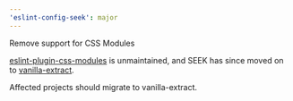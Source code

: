 ```yaml
---
'eslint-config-seek': major
---
```


Remove support for CSS Modules

[eslint-plugin-css-modules](https://github.com/atfzl/eslint-plugin-css-modules) is unmaintained, and SEEK has since moved on to [vanilla-extract](https://vanilla-extract.style/).

Affected projects should migrate to vanilla-extract.

